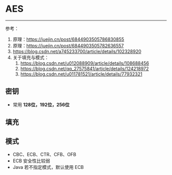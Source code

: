 # AES

---

参考：

1. 原理：https://juejin.cn/post/6844903505786830855
2. 原理：https://juejin.cn/post/6844903505782636557
3. https://blog.csdn.net/a745233700/article/details/102328920
4. 关于填充与模式：
   1. https://blog.csdn.net/u012088909/article/details/108688456
   2. https://blog.csdn.net/qq_27575841/article/details/124218972
   3. https://blog.csdn.net/u011781521/article/details/77932321

## 密钥

- 常用 **128位，192位，256位** 

## 填充



## 模式

- CBC、ECB、CTR、CFB、OFB
- ECB 安全性比较弱
- Java 若不指定模式，默认使用 ECB
